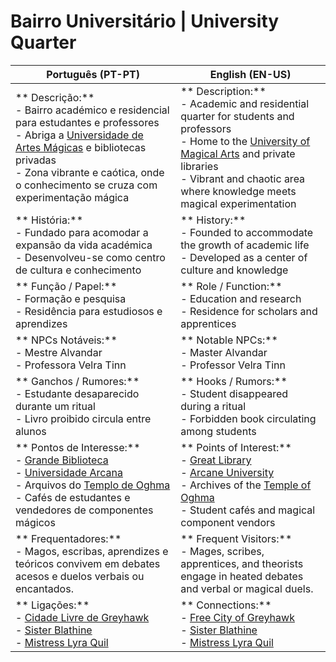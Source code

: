 # Bairro Universitário | University Quarter

| **Português (PT-PT)**                                                                                                                                                                                                                                                    | **English (EN-US)**                                                                                                                                                                                                                                              |
| ------------------------------------------------------------------------------------------------------------------------------------------------------------------------------------------------------------------------------------------------------------------------ | ---------------------------------------------------------------------------------------------------------------------------------------------------------------------------------------------------------------------------------------------------------------- |
| ** Descrição:**<br> - Bairro académico e residencial para estudantes e professores<br> - Abriga a [Universidade de Artes Mágicas](universidade_arcana.md) e bibliotecas privadas<br> - Zona vibrante e caótica, onde o conhecimento se cruza com experimentação mágica | ** Description:**<br> - Academic and residential quarter for students and professors<br> - Home to the [University of Magical Arts](universidade_arcana.md) and private libraries<br> - Vibrant and chaotic area where knowledge meets magical experimentation |
| ** História:**<br> - Fundado para acomodar a expansão da vida académica<br> - Desenvolveu-se como centro de cultura e conhecimento                                                                                                                                     | ** History:**<br> - Founded to accommodate the growth of academic life<br> - Developed as a center of culture and knowledge                                                                                                                                    |
| ** Função / Papel:**<br> - Formação e pesquisa<br> - Residência para estudiosos e aprendizes                                                                                                                                                                           | ** Role / Function:**<br> - Education and research<br> - Residence for scholars and apprentices                                                                                                                                                                |
| ** NPCs Notáveis:**<br> - Mestre Alvandar<br> - Professora Velra Tinn                                                                                                                                                                                                  | ** Notable NPCs:**<br> - Master Alvandar<br> - Professor Velra Tinn                                                                                                                                                                                            |
| ** Ganchos / Rumores:**<br> - Estudante desaparecido durante um ritual<br> - Livro proibido circula entre alunos                                                                                                                                                       | ** Hooks / Rumors:**<br> - Student disappeared during a ritual<br> - Forbidden book circulating among students                                                                                                                                                 |
| ** Pontos de Interesse:**<br> - [Grande Biblioteca](docs/locations/cities/free_city_of_greyhawk/garden_quarter/great_library.md)<br> - [Universidade Arcana](universidade_arcana.md)<br> - Arquivos do [Templo de Oghma](temple_of_oghma.md)<br> - Cafés de estudantes e vendedores de componentes mágicos                        | ** Points of Interest:**<br> - [Great Library](docs/locations/cities/free_city_of_greyhawk/garden_quarter/great_library.md)<br> - [Arcane University](universidade_arcana.md)<br> - Archives of the [Temple of Oghma](temple_of_oghma.md)<br> - Student cafés and magical component vendors                               |
| ** Frequentadores:**<br> - Magos, escribas, aprendizes e teóricos convivem em debates acesos e duelos verbais  ou encantados.                                                                                                                                         | ** Frequent Visitors:**<br> - Mages, scribes, apprentices, and theorists engage in heated debates and verbal  or magical  duels.                                                                                                                             |
| ** Ligações:**<br> - [Cidade Livre de Greyhawk](free_city_of_greyhawk.md)<br> - [Sister Blathine](docs/dm/-/npc/Free%20City%20of%20Grehawk/sister_blathine.md)<br> - [Mistress Lyra Quil](docs/dm/-/npc/Free%20City%20of%20Grehawk/mistress_lyra_quil.md)                                                                                                | ** Connections:**<br> - [Free City of Greyhawk](free_city_of_greyhawk.md)<br> - [Sister Blathine](docs/dm/-/npc/Free%20City%20of%20Grehawk/sister_blathine.md)<br> - [Mistress Lyra Quil](docs/dm/-/npc/Free%20City%20of%20Grehawk/mistress_lyra_quil.md)                                                                                        |






















